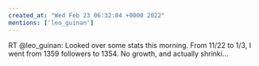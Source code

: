 ```yaml
---
created_at: "Wed Feb 23 06:32:04 +0000 2022"
mentions: ['leo_guinan']
---
```


RT @leo_guinan: Looked over some stats this morning. From 11/22 to 1/3, I went from 1359 followers to 1354. No growth, and actually shrinki…